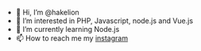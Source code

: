 - 👋 Hi, I’m @hakelion
- 👀 I’m interested in PHP, Javascript, node.js and Vue.js
- 🌱 I’m currently learning Node.js
- 📫 How to reach me my <a href="https://www.instagram.com/hakim.v.amir/">instagram</a>

<!---
hakelion/hakelion is a ✨ special ✨ repository because its `README.md` (this file) appears on your GitHub profile.
You can click the Preview link to take a look at your changes.
--->
